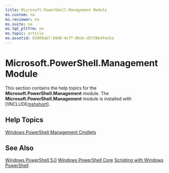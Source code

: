 ```yaml
---
title: Microsoft.PowerShell.Management Module
ms.custom: na
ms.reviewer: na
ms.suite: na
ms.tgt_pltfrm: na
ms.topic: article
ms.assetid: 03d69ab7-89d8-4cff-863e-d5f3864fee5a
---
```

# Microsoft.PowerShell.Management Module
This section contains the help topics for the **Microsoft.PowerShell.Management** module. The **Microsoft.PowerShell.Management** module is installed with [!INCLUDE[mshshort](../Token/mshshort_md.md)].

## Help Topics
[Windows PowerShell Management Cmdlets](http://go.microsoft.com/fwlink/?LinkID=245862)

## See Also
[Windows PowerShell 5.0](../Topic/Windows-PowerShell-5.0.md)
[Windows PowerShell Core](assetId:///4b75f1e4-f327-48f3-92ab-bf5435094d41)
[Scripting with Windows PowerShell](../Topic/Scripting-with-Windows-PowerShell.md)

